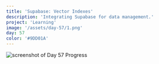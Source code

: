 ```yaml
---
title: 'Supabase: Vector Indexes'
description: 'Integrating Supabase for data management.'
project: 'Learning'
image: '/assets/day-57/1.png'
day: 57
color: '#9DD01A'
---
```


![screenshot of Day 57 Progress](/assets/day-57/1.png)
